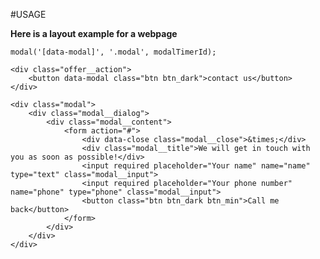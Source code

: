 #USAGE 

**Here is a layout example for a webpage**
 
```modal('[data-modal]', '.modal', modalTimerId);```



```
<div class="offer__action">
	<button data-modal class="btn btn_dark">contact us</button>
</div>
```
```
<div class="modal">
	<div class="modal__dialog">
		<div class="modal__content">
			<form action="#">
				<div data-close class="modal__close">&times;</div>
				<div class="modal__title">We will get in touch with you as soon as possible!</div>
				<input required placeholder="Your name" name="name" type="text" class="modal__input">
				<input required placeholder="Your phone number" name="phone" type="phone" class="modal__input">
				<button class="btn btn_dark btn_min">Call me back</button>
			</form>
		</div>
	</div>
</div>
```
